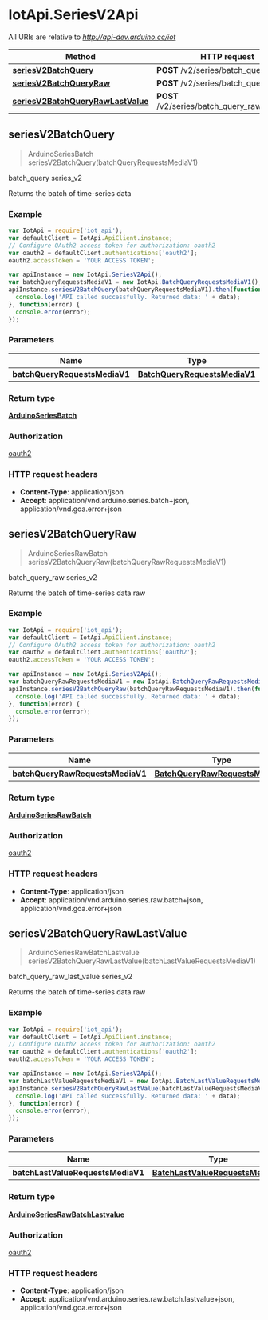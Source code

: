 # IotApi.SeriesV2Api

All URIs are relative to *http://api-dev.arduino.cc/iot*

Method | HTTP request | Description
------------- | ------------- | -------------
[**seriesV2BatchQuery**](SeriesV2Api.md#seriesV2BatchQuery) | **POST** /v2/series/batch_query | batch_query series_v2
[**seriesV2BatchQueryRaw**](SeriesV2Api.md#seriesV2BatchQueryRaw) | **POST** /v2/series/batch_query_raw | batch_query_raw series_v2
[**seriesV2BatchQueryRawLastValue**](SeriesV2Api.md#seriesV2BatchQueryRawLastValue) | **POST** /v2/series/batch_query_raw/lastvalue | batch_query_raw_last_value series_v2



## seriesV2BatchQuery

> ArduinoSeriesBatch seriesV2BatchQuery(batchQueryRequestsMediaV1)

batch_query series_v2

Returns the batch of time-series data

### Example

```javascript
var IotApi = require('iot_api');
var defaultClient = IotApi.ApiClient.instance;
// Configure OAuth2 access token for authorization: oauth2
var oauth2 = defaultClient.authentications['oauth2'];
oauth2.accessToken = 'YOUR ACCESS TOKEN';

var apiInstance = new IotApi.SeriesV2Api();
var batchQueryRequestsMediaV1 = new IotApi.BatchQueryRequestsMediaV1(); // BatchQueryRequestsMediaV1 | 
apiInstance.seriesV2BatchQuery(batchQueryRequestsMediaV1).then(function(data) {
  console.log('API called successfully. Returned data: ' + data);
}, function(error) {
  console.error(error);
});

```

### Parameters



Name | Type | Description  | Notes
------------- | ------------- | ------------- | -------------
 **batchQueryRequestsMediaV1** | [**BatchQueryRequestsMediaV1**](BatchQueryRequestsMediaV1.md)|  | 

### Return type

[**ArduinoSeriesBatch**](ArduinoSeriesBatch.md)

### Authorization

[oauth2](../README.md#oauth2)

### HTTP request headers

- **Content-Type**: application/json
- **Accept**: application/vnd.arduino.series.batch+json, application/vnd.goa.error+json


## seriesV2BatchQueryRaw

> ArduinoSeriesRawBatch seriesV2BatchQueryRaw(batchQueryRawRequestsMediaV1)

batch_query_raw series_v2

Returns the batch of time-series data raw

### Example

```javascript
var IotApi = require('iot_api');
var defaultClient = IotApi.ApiClient.instance;
// Configure OAuth2 access token for authorization: oauth2
var oauth2 = defaultClient.authentications['oauth2'];
oauth2.accessToken = 'YOUR ACCESS TOKEN';

var apiInstance = new IotApi.SeriesV2Api();
var batchQueryRawRequestsMediaV1 = new IotApi.BatchQueryRawRequestsMediaV1(); // BatchQueryRawRequestsMediaV1 | 
apiInstance.seriesV2BatchQueryRaw(batchQueryRawRequestsMediaV1).then(function(data) {
  console.log('API called successfully. Returned data: ' + data);
}, function(error) {
  console.error(error);
});

```

### Parameters



Name | Type | Description  | Notes
------------- | ------------- | ------------- | -------------
 **batchQueryRawRequestsMediaV1** | [**BatchQueryRawRequestsMediaV1**](BatchQueryRawRequestsMediaV1.md)|  | 

### Return type

[**ArduinoSeriesRawBatch**](ArduinoSeriesRawBatch.md)

### Authorization

[oauth2](../README.md#oauth2)

### HTTP request headers

- **Content-Type**: application/json
- **Accept**: application/vnd.arduino.series.raw.batch+json, application/vnd.goa.error+json


## seriesV2BatchQueryRawLastValue

> ArduinoSeriesRawBatchLastvalue seriesV2BatchQueryRawLastValue(batchLastValueRequestsMediaV1)

batch_query_raw_last_value series_v2

Returns the batch of time-series data raw

### Example

```javascript
var IotApi = require('iot_api');
var defaultClient = IotApi.ApiClient.instance;
// Configure OAuth2 access token for authorization: oauth2
var oauth2 = defaultClient.authentications['oauth2'];
oauth2.accessToken = 'YOUR ACCESS TOKEN';

var apiInstance = new IotApi.SeriesV2Api();
var batchLastValueRequestsMediaV1 = new IotApi.BatchLastValueRequestsMediaV1(); // BatchLastValueRequestsMediaV1 | 
apiInstance.seriesV2BatchQueryRawLastValue(batchLastValueRequestsMediaV1).then(function(data) {
  console.log('API called successfully. Returned data: ' + data);
}, function(error) {
  console.error(error);
});

```

### Parameters



Name | Type | Description  | Notes
------------- | ------------- | ------------- | -------------
 **batchLastValueRequestsMediaV1** | [**BatchLastValueRequestsMediaV1**](BatchLastValueRequestsMediaV1.md)|  | 

### Return type

[**ArduinoSeriesRawBatchLastvalue**](ArduinoSeriesRawBatchLastvalue.md)

### Authorization

[oauth2](../README.md#oauth2)

### HTTP request headers

- **Content-Type**: application/json
- **Accept**: application/vnd.arduino.series.raw.batch.lastvalue+json, application/vnd.goa.error+json

